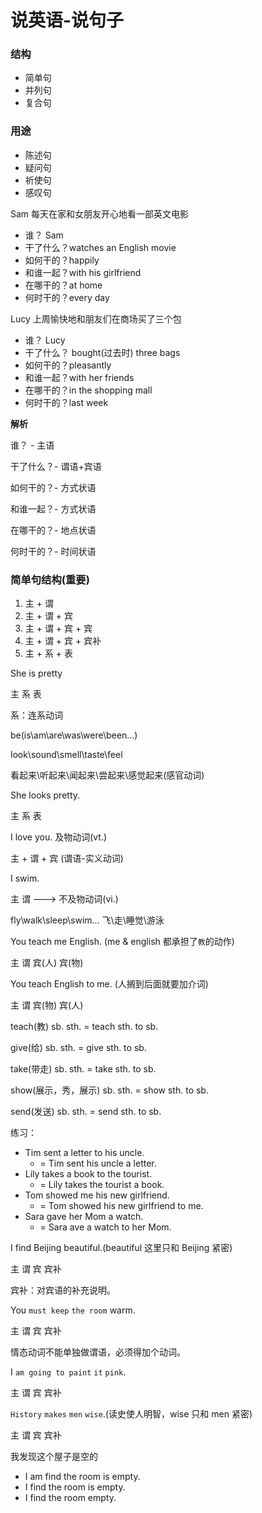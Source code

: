 # 说英语-说句子

### 结构

* 简单句
* 并列句
* 复合句

### 用途

* 陈述句
* 疑问句
* 祈使句
* 感叹句

Sam 每天在家和女朋友开心地看一部英文电影

* 谁？ Sam
* 干了什么？watches an English movie
* 如何干的？happily
* 和谁一起？with his girlfriend
* 在哪干的？at home
* 何时干的？every day

Lucy 上周愉快地和朋友们在商场买了三个包

* 谁？ Lucy
* 干了什么？ bought(过去时) three bags
* 如何干的？pleasantly
* 和谁一起？with her friends
* 在哪干的？in the shopping mall
* 何时干的？last week

**解析**

谁？  - 主语

干了什么？- 谓语+宾语

如何干的？- 方式状语

和谁一起？- 方式状语

在哪干的？- 地点状语

何时干的？- 时间状语

### 简单句结构(重要)

1. 主 + 谓
2. 主 + 谓 + 宾
3. 主 + 谓 + 宾 + 宾
4. 主 + 谓 + 宾 + 宾补
5. 主 + 系 + 表

She is pretty

主  系  表

系：连系动词

be(is\am\are\was\were\been...)

look\sound\smell\taste\feel

看起来\听起来\闻起来\尝起来\感觉起来(感官动词)

She looks pretty.

主    系     表

I    love  you. 及物动词(vt.)

主 + 谓 + 宾 (谓语-实义动词)

I  swim.

主   谓  ---> 不及物动词(vi.)

fly\walk\sleep\swim... 飞\走\睡觉\游泳

You teach me English. (me & english 都承担了`教`的动作)

主   谓   宾(人)  宾(物)

You teach English to me. (人搁到后面就要加介词)

主   谓   宾(物)  宾(人)

teach(教) sb. sth. =  teach sth. to sb.

give(给) sb. sth. = give sth. to sb.

take(带走) sb. sth. = take sth. to sb.

show(展示，秀，展示) sb. sth. = show sth. to sb.

send(发送) sb. sth. = send sth. to sb.

练习：
* Tim sent a letter to his uncle.
  * = Tim sent his uncle a letter.
* Lily takes a book to the tourist.
  * = Lily takes the tourist a book.
* Tom showed me his new girlfriend.
  * = Tom showed his new girlfriend to me.
* Sara gave her Mom a watch.
  * = Sara ave a watch to her Mom.

I find Beijing beautiful.(beautiful 这里只和 Beijing 紧密)

主 谓   宾        宾补

宾补：对宾语的补充说明。

You `must keep` `the room` warm.

主      谓          宾     宾补

情态动词不能单独做谓语，必须得加个动词。

I `am going to paint` `it` `pink`.

主          谓         宾    宾补

`History` `makes` `men` `wise`.(读史使人明智，wise 只和 men 紧密)

主          谓      宾    宾补

我发现这个屋子是空的

* I am find the room is empty.
* I find the room is empty.
* I find the room empty.


